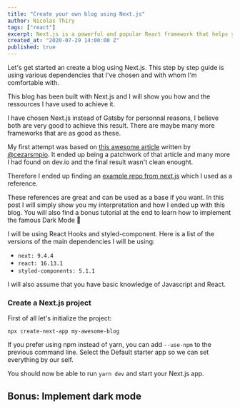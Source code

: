 ```yaml
---
title: "Create your own blog using Next.js"
author: Nicolas Thiry
tags: ["react"]
excerpt: Next.js is a powerful and popular React framework that helps you create easily SSR applications.
created_at: "2020-07-29 14:00:00 Z"
published: true
---
```


Let's get started an create a blog using Next.js. This step by step guide is using various dependencies that I've chosen and with whom I'm comfortable with.

This blog has been built with Next.js and I will show you how and the ressources I have used to achieve it.

I have chosen Next.js instead of Gatsby for personnal reasons, I believe both are very good to achieve this result. There are maybe many more frameworks that are as good as these.

My first attempt was based on [this awesome article](https://cezarsampaio.dev/post/creating-a-blog-with-nextjs) written by [@cezarsmpio](https://twitter.com/cezarsmpio).
It ended up being a patchwork of that article and many more I had found on dev.io and the final result wasn't clean enought.

Therefore I ended up finding an [example repo from next.js](https://github.com/vercel/next.js/tree/canary/examples/blog-starter) which I used as a reference.

These references are great and can be used as a base if you want. In this post I will simply show you my interpretation and how I ended up with this blog. You will also find a bonus tutorial at the end to learn how to implement the famous Dark Mode 🙌

I will be using React Hooks and styled-component. Here is a list of the versions of the main dependencies I will be using:

* `next: 9.4.4`
* `react: 16.13.1`
* `styled-components: 5.1.1`

I will also assume that you have basic knowledge of Javascript and React.

### Create a Next.js project

First of all let's initialize the project:

```Shell
npx create-next-app my-awesome-blog
```

If you prefer using npm instead of yarn, you can add `--use-npm` to the previous command line.
Select the Default starter app so we can set everything by our self.

You should now be able to run `yarn dev` and start your Next.js app.


## Bonus: Implement dark mode